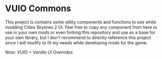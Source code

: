 # VUIO Commons

This project is contains some utility components and functions to use while modding Cities Skylines 2 UI. Feel free to copy any component from here to use in your own mods or even forking this repository and use as a base for your own library, but I don't recommend to directly reference this project since I will modify to fit my needs while developing mods for the game.

_Note: VUIO = Vanilla UI Overrides_